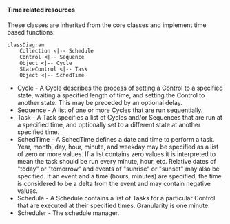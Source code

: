 #### Time related resources
These classes are inherited from the core classes and implement time based functions:

```mermaid
classDiagram
	Collection <|-- Schedule
	Control <|-- Sequence
	Object <|-- Cycle
	StateControl <|-- Task
	Object <|-- SchedTime
```

- Cycle - A Cycle describes the process of setting a Control to a specified state, waiting a specified length of time, and setting the Control to another state.  This may be preceded by an optional delay.
- Sequence - A list of one or more Cycles that are run sequentially.
- Task - A Task specifies a list of Cycles and/or Sequences that are run at a specified time, and optionally set to a different state at another specified time.
- SchedTime - A SchedTime defines a date and time to perform a task. Year, month, day, hour, minute, and weekday may be specified as a list of zero or more values. If a list contains zero values it is interpreted to mean the task should be run every minute, hour, etc.  Relative dates of "today" or "tomorrow" and events of "sunrise" or "sunset" may also be specified. If an event and a time (hours, minutes) are specified, the time is considered to be a delta from the event and may contain negative values.
- Schedule - A Schedule contains a list of Tasks for a particular Control that are executed at their specified times.  Granularity is one minute.
- Scheduler - The schedule manager.
